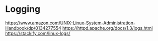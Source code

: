 # Logging

https://www.amazon.com/UNIX-Linux-System-Administration-Handbook/dp/0134277554
https://httpd.apache.org/docs/1.3/logs.html
https://stackify.com/linux-logs/